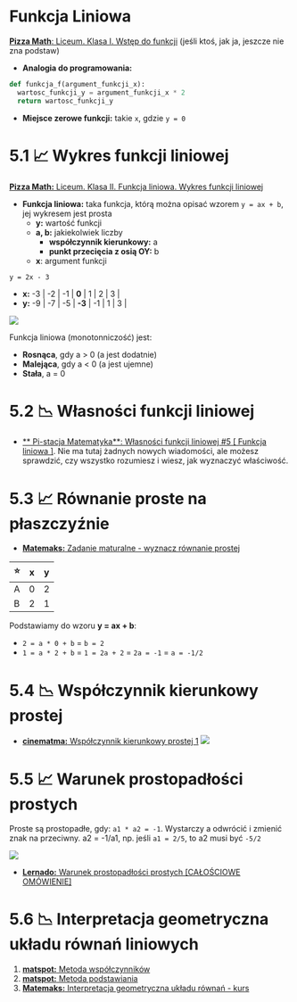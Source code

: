 # Funkcja Liniowa

[**Pizza Math**: Liceum. Klasa I. Wstęp do funkcji](https://www.youtube.com/watch?v=U2cq3ajIZro) (jeśli ktoś, jak ja, jeszcze nie zna podstaw)

- **Analogia do programowania:**
```py
def funkcja_f(argument_funkcji_x):
  wartosc_funkcji_y = argument_funkcji_x * 2
  return wartosc_funkcji_y
```

- **Miejsce zerowe funkcji:** takie `x`, gdzie `y = 0`

# 5.1 📈 Wykres funkcji liniowej
[**Pizza Math:** Liceum. Klasa II. Funkcja liniowa. Wykres funkcji liniowej](https://youtu.be/gCsVjSYq3O4)

- **Funkcja liniowa:** taka funkcja, którą można opisać wzorem `y = ax + b`, jej wykresem jest prosta
	- **y:** wartość funkcji
	- **a, b:** jakiekolwiek liczby
		- **współczynnik kierunkowy:** a
		- **punkt przecięcia z osią OY:** b
	 - **x**: argument funkcji

`y = 2x - 3`

- **x:** -3 | -2 | -1 | **0**   | 1   | 2 | 3 |
- **y:** -9 | -7 | -5 | **-3** | -1 | 1  | 3 |

![](https://media.discordapp.net/attachments/896348378458361856/896348589494788136/unknown.png)

Funkcja liniowa (monotonniczość) jest:
- **Rosnąca**, gdy a > 0 (a jest dodatnie)
- **Malejąca**, gdy a < 0 (a jest ujemne)
- **Stała**, a = 0

# 5.2 📉 Własności funkcji liniowej
- [** Pi-stacja Matematyka**: Własności funkcji liniowej #5 [ Funkcja liniowa ]](https://www.youtube.com/watch?v=E63dIkXqE6Y). Nie ma tutaj żadnych nowych wiadomości, ale możesz sprawdzić, czy wszystko rozumiesz i wiesz, jak wyznaczyć właściwość.


# 5.3 📈 Równanie proste na płaszczyźnie
- [**Matemaks:** Zadanie maturalne - wyznacz równanie prostej](https://www.youtube.com/watch?v=poWD5hqwqw4)

| ⭐  | x   | y   |
| --- | --- | --- |
| A   | 0   | 2   |
| B   | 2   | 1   |

Podstawiamy do wzoru **y = ax + b**:
- `2 = a * 0 + b` = `b = 2`
- `1 = a * 2 + b` = `1 = 2a + 2` = `2a = -1` = `a = -1/2`

# 5.4 📉 Współczynnik kierunkowy prostej
- [**cinematma:** Współczynnik kierunkowy prostej 1](https://www.youtube.com/watch?v=e07MMzYUQ6I)
![](https://media.discordapp.net/attachments/896348378458361856/896354279831506964/unknown.png)

# 5.5 📈 Warunek prostopadłości prostych
Proste są prostopadłe, gdy: `a1 * a2 = -1`. Wystarczy a odwrócić i zmienić znak na przeciwny. a2 = -1/a1, np. jeśli `a1 = 2/5`, to a2 musi być `-5/2`

![](https://media.discordapp.net/attachments/896348378458361856/896358700644700191/unknown.png)

- [**Lernado:** Warunek prostopadłości prostych [CAŁOŚCIOWE OMÓWIENIE]](https://www.youtube.com/watch?v=rAq7i9uQX0s)

# 5.6 📉 Interpretacja geometryczna układu równań liniowych
1. [**matspot:** Metoda współczynników](https://www.youtube.com/watch?v=sjQkMGTJeuQ) 
2. [**matspot:** Metoda podstawiania](https://www.youtube.com/watch?v=ZHfNEkBcmPA)
3. [**Matemaks:** Interpretacja geometryczna układu równań - kurs](https://www.youtube.com/watch?v=3TGrOG6gU3A)
